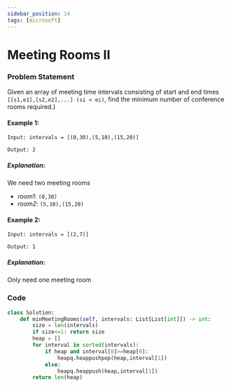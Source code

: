 ```yaml
---
sidebar_position: 14
tags: [microsoft]
---
```


# Meeting Rooms II

### Problem Statement

Given an array of meeting time intervals consisting of start and end times `[[s1,e1],[s2,e2],...] (si < ei)`, find the minimum number of conference rooms required.)

#### Example 1:

```
Input: intervals = [(0,30),(5,10),(15,20)]

Output: 2
```

##### Explanation:

We need two meeting rooms

- _room1_: `(0,30)`
- _room2_: `(5,10),(15,20)`

#### Example 2:

```
Input: intervals = [(2,7)]

Output: 1
```

##### Explanation:

Only need one meeting room

### Code

```python title="Python Code"
class Solution:
    def minMeetingRooms(self, intervals: List[List[int]]) -> int:
        size = len(intervals)
        if size<=1: return size
        heap = []
        for interval in sorted(intervals):
            if heap and interval[0]>=heap[0]:
                heapq.heappushpop(heap,interval[1])
            else:
                heapq.heappush(heap,interval[1])
        return len(heap)
```
